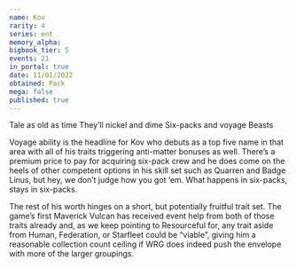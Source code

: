 ```yaml
---
name: Kov
rarity: 4
series: ent
memory_alpha:
bigbook_tier: 5
events: 21
in_portal: true
date: 11/01/2022
obtained: Pack
mega: false
published: true
---
```


Tale as old as time
They’ll nickel and dime
Six-packs and voyage Beasts

Voyage ability is the headline for Kov who debuts as a top five name in that area with all of his traits triggering anti-matter bonuses as well. There’s a premium price to pay for acquiring six-pack crew and he does come on the heels of other competent options in his skill set such as Quarren and Badge Linus, but hey, we don’t judge how you got ‘em. What happens in six-packs, stays in six-packs.

The rest of his worth hinges on a short, but potentially fruitful trait set. The game’s first Maverick Vulcan has received event help from both of those traits already and, as we keep pointing to Resourceful for, any trait aside from Human, Federation, or Starfleet could be “viable”, giving him a reasonable collection count ceiling if WRG does indeed push the envelope with more of the larger groupings.
